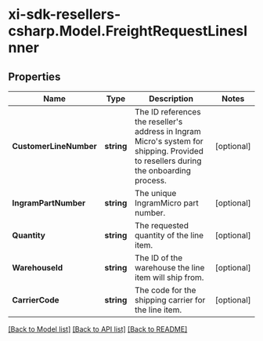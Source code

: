 # xi-sdk-resellers-csharp.Model.FreightRequestLinesInner

## Properties

Name | Type | Description | Notes
------------ | ------------- | ------------- | -------------
**CustomerLineNumber** | **string** | The ID references the reseller&#39;s address in Ingram Micro&#39;s system for shipping. Provided to resellers during the onboarding process. | [optional] 
**IngramPartNumber** | **string** | The unique IngramMicro part number. | [optional] 
**Quantity** | **string** | The requested quantity of the line item. | [optional] 
**WarehouseId** | **string** | The ID of the warehouse the line item will ship from. | [optional] 
**CarrierCode** | **string** | The code for the shipping carrier for the line item. | [optional] 

[[Back to Model list]](../README.md#documentation-for-models) [[Back to API list]](../README.md#documentation-for-api-endpoints) [[Back to README]](../README.md)

